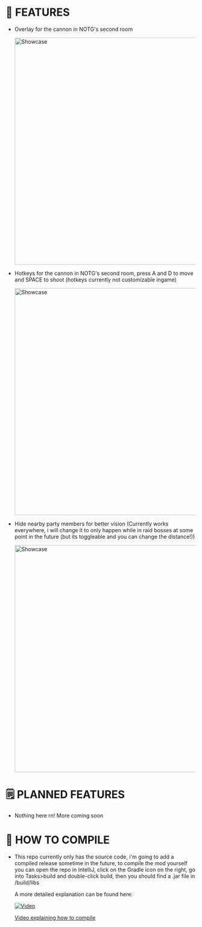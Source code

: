# 🌟 FEATURES

- Overlay for the cannon in NOTG's second room

  <img src=https://github.com/user-attachments/assets/56ee2b56-6d87-4647-b2c8-6d0064564fb1) width="600px" alt="Showcase"/>

- Hotkeys for the cannon in NOTG's second room, press A and D to move and SPACE to shoot (hotkeys currently not customizable ingame)

  <img src="https://github.com/user-attachments/assets/bd983137-16fb-474c-95f5-6da4366662c2" width="600px" alt="Showcase"/>

- Hide nearby party members for better vision (Currently works everywhere, i will change it to only happen while in raid bosses at some point in the future (but its toggleable and you can change the distance!))

  <img src="https://github.com/user-attachments/assets/9888c912-6391-469a-ac6c-bd344ca11236" width="600px" alt="Showcase"/>

  
# 🗒️ PLANNED FEATURES
- Nothing here rn! More coming soon

# 🐘 HOW TO COMPILE
- This repo currently only has the source code, i'm going to add a compiled release sometime in the future, to compile the mod yourself you can open the repo in IntelliJ, click on the Gradle icon on the right,
  go into Tasks>build and double-click build, then you should find a .jar file in <wynnarsch folder>/build/libs

  A more detailed explanation can be found here:
  
  [![Video](https://img.youtube.com/vi/5YmUIDY7dm8/maxresdefault.jpg)](https://youtu.be/5YmUIDY7dm8)


  [Video explaining how to compile](https://youtu.be/5YmUIDY7dm8)
